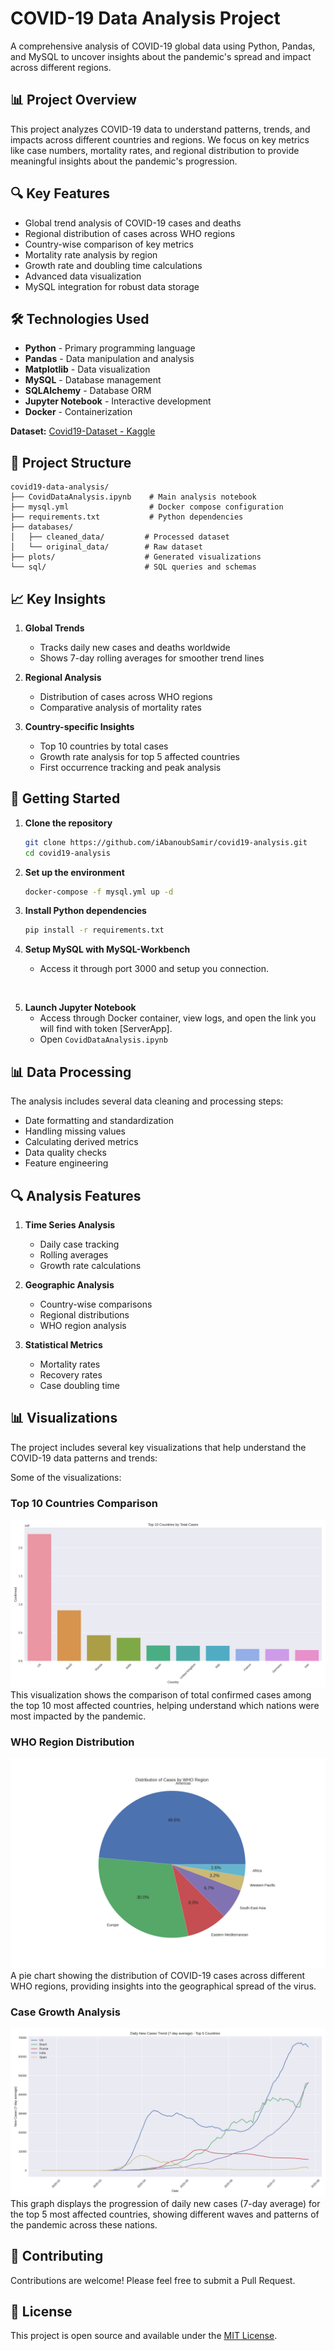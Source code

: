 # COVID-19 Data Analysis Project

A comprehensive analysis of COVID-19 global data using Python, Pandas, and MySQL to uncover insights about the pandemic's spread and impact across different regions.

## 📊 Project Overview

This project analyzes COVID-19 data to understand patterns, trends, and impacts across different countries and regions. We focus on key metrics like case numbers, mortality rates, and regional distribution to provide meaningful insights about the pandemic's progression.

## 🔍 Key Features

- Global trend analysis of COVID-19 cases and deaths
- Regional distribution of cases across WHO regions
- Country-wise comparison of key metrics
- Mortality rate analysis by region
- Growth rate and doubling time calculations
- Advanced data visualization
- MySQL integration for robust data storage

## 🛠️ Technologies Used

- **Python** - Primary programming language
- **Pandas** - Data manipulation and analysis
- **Matplotlib** - Data visualization
- **MySQL** - Database management
- **SQLAlchemy** - Database ORM
- **Jupyter Notebook** - Interactive development
- **Docker** - Containerization

**Dataset:** [Covid19-Dataset - Kaggle](https://www.kaggle.com/datasets/imdevskp/corona-virus-report)

## 📂 Project Structure

```
covid19-data-analysis/
├── CovidDataAnalysis.ipynb    # Main analysis notebook
├── mysql.yml                  # Docker compose configuration
├── requirements.txt           # Python dependencies
├── databases/
│   ├── cleaned_data/         # Processed dataset
│   └── original_data/        # Raw dataset
├── plots/                    # Generated visualizations
└── sql/                      # SQL queries and schemas
```

## 📈 Key Insights

1. **Global Trends**
   - Tracks daily new cases and deaths worldwide
   - Shows 7-day rolling averages for smoother trend lines

2. **Regional Analysis**
   - Distribution of cases across WHO regions
   - Comparative analysis of mortality rates

3. **Country-specific Insights**
   - Top 10 countries by total cases
   - Growth rate analysis for top 5 affected countries
   - First occurrence tracking and peak analysis

## 🚀 Getting Started

1. **Clone the repository**
   ```bash
   git clone https://github.com/iAbanoubSamir/covid19-analysis.git
   cd covid19-analysis
   ```

2. **Set up the environment**
   ```bash
   docker-compose -f mysql.yml up -d
   ```

3. **Install Python dependencies**
   ```bash
   pip install -r requirements.txt
   ```

4. **Setup MySQL with MySQL-Workbench**
   - Access it through port 3000 and setup you connection.
<br>

5. **Launch Jupyter Notebook**
   - Access through Docker container, view logs, and open the link you will find with token [ServerApp].
   - Open `CovidDataAnalysis.ipynb` 

## 📊 Data Processing

The analysis includes several data cleaning and processing steps:
- Date formatting and standardization
- Handling missing values
- Calculating derived metrics
- Data quality checks
- Feature engineering

## 🔍 Analysis Features

1. **Time Series Analysis**
   - Daily case tracking
   - Rolling averages
   - Growth rate calculations

2. **Geographic Analysis**
   - Country-wise comparisons
   - Regional distributions
   - WHO region analysis

3. **Statistical Metrics**
   - Mortality rates
   - Recovery rates
   - Case doubling time

## 📊 Visualizations

The project includes several key visualizations that help understand the COVID-19 data patterns and trends:

Some of the visualizations:

### Top 10 Countries Comparison
![Top 10 Countries Comparison](plots/Top%2010%20Countries%20Comparison.png)
This visualization shows the comparison of total confirmed cases among the top 10 most affected countries, helping understand which nations were most impacted by the pandemic.

### WHO Region Distribution
![WHO Region Distribution](plots/WHO%20Region%20Distribution.png)
A pie chart showing the distribution of COVID-19 cases across different WHO regions, providing insights into the geographical spread of the virus.

### Case Growth Analysis
![Case Growth Analysis](plots/Case%20Growth%20Analysis%20for%20Top%205%20Countries.png)
This graph displays the progression of daily new cases (7-day average) for the top 5 most affected countries, showing different waves and patterns of the pandemic across these nations.

## 🤝 Contributing

Contributions are welcome! Please feel free to submit a Pull Request.

## 📝 License

This project is open source and available under the [MIT License](LICENSE).
